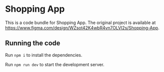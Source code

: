 
  # Shopping App

  This is a code bundle for Shopping App. The original project is available at https://www.figma.com/design/WZsot42K4wbR4vn7OLVI2s/Shopping-App.

  ## Running the code

  Run `npm i` to install the dependencies.

  Run `npm run dev` to start the development server.
  